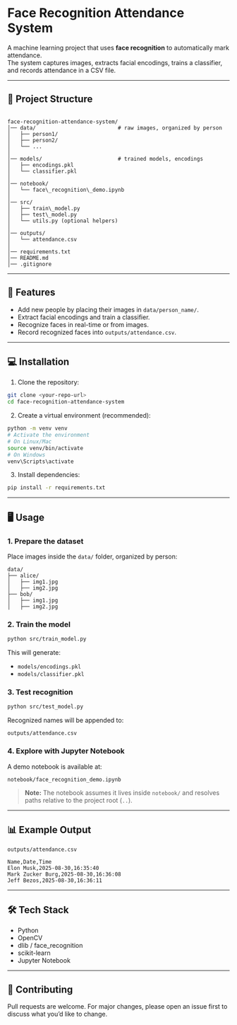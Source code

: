 # Face Recognition Attendance System

A machine learning project that uses **face recognition** to automatically mark attendance.  
The system captures images, extracts facial encodings, trains a classifier, and records attendance in a CSV file.

---

## 📂 Project Structure

```

face-recognition-attendance-system/
│── data/                          # raw images, organized by person
│   ├── person1/
│   ├── person2/
│   └── ...
│
│── models/                        # trained models, encodings
│   ├── encodings.pkl
│   └── classifier.pkl
│
│── notebook/
│   └── face\_recognition\_demo.ipynb
│
│── src/
│   ├── train\_model.py
│   ├── test\_model.py
│   └── utils.py (optional helpers)
│
│── outputs/
│   └── attendance.csv
│
│── requirements.txt
│── README.md
│── .gitignore

````

---

## 🚀 Features

- Add new people by placing their images in `data/person_name/`.
- Extract facial encodings and train a classifier.
- Recognize faces in real-time or from images.
- Record recognized faces into `outputs/attendance.csv`.

---

## 💻 Installation

1. Clone the repository:

```bash
git clone <your-repo-url>
cd face-recognition-attendance-system
````

2. Create a virtual environment (recommended):

```bash
python -m venv venv
# Activate the environment
# On Linux/Mac
source venv/bin/activate
# On Windows
venv\Scripts\activate
```

3. Install dependencies:

```bash
pip install -r requirements.txt
```

---

## 🖥️ Usage

### 1. Prepare the dataset

Place images inside the `data/` folder, organized by person:

```
data/
├── alice/
│   ├── img1.jpg
│   ├── img2.jpg
├── bob/
│   ├── img1.jpg
│   ├── img2.jpg
```

### 2. Train the model

```bash
python src/train_model.py
```

This will generate:

* `models/encodings.pkl`
* `models/classifier.pkl`

### 3. Test recognition

```bash
python src/test_model.py
```

Recognized names will be appended to:

```
outputs/attendance.csv
```

### 4. Explore with Jupyter Notebook

A demo notebook is available at:

```
notebook/face_recognition_demo.ipynb
```

> **Note:** The notebook assumes it lives inside `notebook/` and resolves paths relative to the project root (`..`).

---

## 📊 Example Output

`outputs/attendance.csv`

```
Name,Date,Time
Elon Musk,2025-08-30,16:35:40
Mark Zucker Burg,2025-08-30,16:36:08
Jeff Bezos,2025-08-30,16:36:11
```

---

## 🛠️ Tech Stack

* Python
* OpenCV
* dlib / face\_recognition
* scikit-learn
* Jupyter Notebook

---

## 🤝 Contributing

Pull requests are welcome. For major changes, please open an issue first to discuss what you’d like to change.

